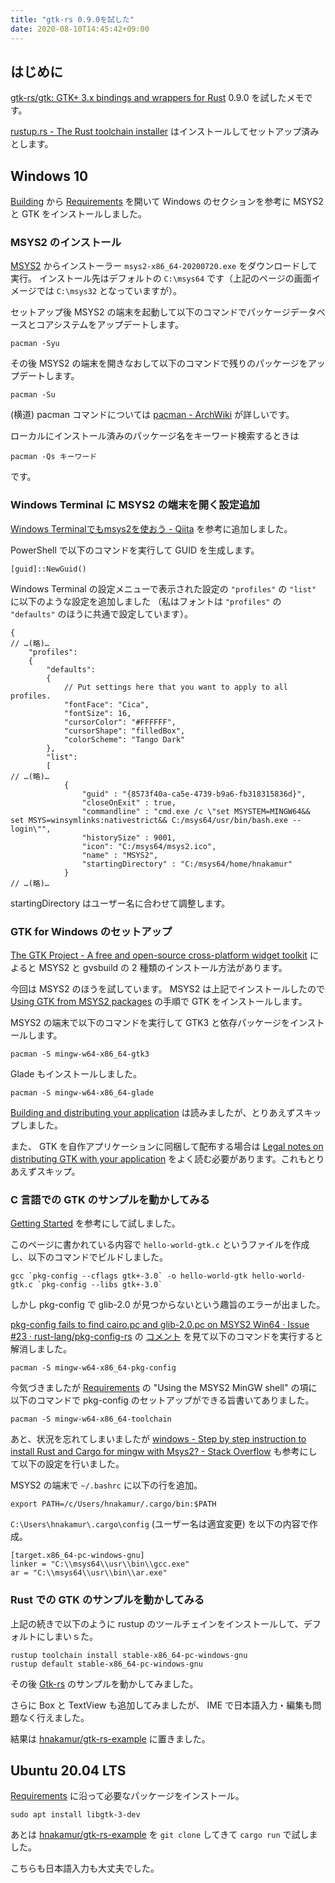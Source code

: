 ```yaml
---
title: "gtk-rs 0.9.0を試した"
date: 2020-08-10T14:45:42+09:00
---
```


## はじめに

[gtk-rs/gtk: GTK+ 3.x bindings and wrappers for Rust](https://github.com/gtk-rs/gtk) 0.9.0 を試したメモです。

[rustup.rs - The Rust toolchain installer](https://rustup.rs/)
はインストールしてセットアップ済みとします。

## Windows 10

[Building](https://github.com/gtk-rs/gtk#building) から
[Requirements](http://gtk-rs.org/docs/requirements.html) を開いて
Windows のセクションを参考に MSYS2 と GTK をインストールしました。

### MSYS2 のインストール

[MSYS2](https://www.msys2.org/) からインストーラー `msys2-x86_64-20200720.exe` をダウンロードして実行。
インストール先はデフォルトの `C:\msys64` です（上記のページの画面イメージでは `C:\msys32` となっていますが）。

セットアップ後 MSYS2 の端末を起動して以下のコマンドでパッケージデータベースとコアシステムをアップデートします。

```
pacman -Syu
```

その後 MSYS2 の端末を開きなおして以下のコマンドで残りのパッケージをアップデートします。

```
pacman -Su
```

(横道) pacman コマンドについては [pacman - ArchWiki](https://wiki.archlinux.jp/index.php/Pacman) が詳しいです。

ローカルにインストール済みのパッケージ名をキーワード検索するときは
```
pacman -Qs キーワード
```
です。

### Windows Terminal に MSYS2 の端末を開く設定追加

[Windows Terminalでもmsys2を使おう - Qiita](https://qiita.com/yumetodo/items/4aa03d1eb3d887bca1a8) を参考に追加しました。

PowerShell で以下のコマンドを実行して GUID を生成します。

```
[guid]::NewGuid()
```

Windows Terminal の設定メニューで表示された設定の `"profiles"` の `"list"` に以下のような設定を追加しました
（私はフォントは `"profiles"` の `"defaults"` のほうに共通で設定しています）。

```
{
// …(略)…
    "profiles":
    {
        "defaults":
        {
            // Put settings here that you want to apply to all profiles.
            "fontFace": "Cica",
            "fontSize": 16,
            "cursorColor": "#FFFFFF",
            "cursorShape": "filledBox",
            "colorScheme": "Tango Dark"
        },
        "list":
        [
// …(略)…
            {
                "guid" : "{8573f40a-ca5e-4739-b9a6-fb318315836d}",
                "closeOnExit" : true,
                "commandline" : "cmd.exe /c \"set MSYSTEM=MINGW64&& set MSYS=winsymlinks:nativestrict&& C:/msys64/usr/bin/bash.exe --login\"",
                "historySize" : 9001,
                "icon": "C:/msys64/msys2.ico",
                "name" : "MSYS2",
                "startingDirectory" : "C:/msys64/home/hnakamur"
            }
// …(略)…
```

startingDirectory はユーザー名に合わせて調整します。

### GTK for Windows のセットアップ

[The GTK Project - A free and open-source cross-platform widget toolkit](https://www.gtk.org/docs/installations/windows/#using-gtk-from-msys2-packages) によると MSYS2 と gvsbuild の 2 種類のインストール方法があります。

今回は MSYS2 のほうを試しています。
MSYS2 は上記でインストールしたので
[Using GTK from MSYS2 packages](https://www.gtk.org/docs/installations/windows/#using-gtk-from-msys2-packages)
の手順で GTK をインストールします。

MSYS2 の端末で以下のコマンドを実行して GTK3 と依存パッケージをインストールします。

```
pacman -S mingw-w64-x86_64-gtk3
```

Glade もインストールしました。

```
pacman -S mingw-w64-x86_64-glade
```

[Building and distributing your application](https://www.gtk.org/docs/installations/windows/#using-gtk-from-msys2-packages) は読みましたが、とりあえずスキップしました。

また、 GTK を自作アプリケーションに同梱して配布する場合は [Legal notes on distributing GTK with your application](https://www.gtk.org/docs/installations/windows/#using-gtk-from-msys2-packages) をよく読む必要があります。これもとりあえずスキップ。

### C 言語での GTK のサンプルを動かしてみる

[Getting Started](https://www.gtk.org/docs/getting-started/hello-world/) を参考にして試しました。

このページに書かれている内容で `hello-world-gtk.c` というファイルを作成し、以下のコマンドでビルドしました。

```console
gcc `pkg-config --cflags gtk+-3.0` -o hello-world-gtk hello-world-gtk.c `pkg-config --libs gtk+-3.0`
```

しかし pkg-config で glib-2.0 が見つからないという趣旨のエラーが出ました。

[pkg-config fails to find cairo.pc and glib-2.0.pc on MSYS2 Win64 · Issue #23 · rust-lang/pkg-config-rs](https://github.com/mitaa) の [コメント](https://github.com/rust-lang/pkg-config-rs/issues/23#issuecomment-239558109) を見て以下のコマンドを実行すると解消しました。

```
pacman -S mingw-w64-x86_64-pkg-config
```

今気づきましたが [Requirements](http://gtk-rs.org/docs/requirements.html)
の "Using the MSYS2 MinGW shell" の項に以下のコマンドで pkg-config のセットアップができる旨書いてありました。

```
pacman -S mingw-w64-x86_64-toolchain
```

あと、状況を忘れてしまいましたが
[windows - Step by step instruction to install Rust and Cargo for mingw with Msys2? - Stack Overflow](https://stackoverflow.com/questions/47379214/step-by-step-instruction-to-install-rust-and-cargo-for-mingw-with-msys2/47380501#47380501)
も参考にして以下の設定を行いました。

MSYS2 の端末で `~/.bashrc` に以下の行を追加。

```
export PATH=/c/Users/hnakamur/.cargo/bin:$PATH
```

`C:\Users\hnakamur\.cargo\config` (ユーザー名は適宜変更) を以下の内容で作成。

```
[target.x86_64-pc-windows-gnu]
linker = "C:\\msys64\\usr\\bin\\gcc.exe"
ar = "C:\\msys64\\usr\\bin\\ar.exe"
```

### Rust での GTK のサンプルを動かしてみる

上記の続きで以下のように rustup のツールチェインをインストールして、デフォルトにしまいｓた。

```
rustup toolchain install stable-x86_64-pc-windows-gnu
rustup default stable-x86_64-pc-windows-gnu
```

その後 [Gtk-rs](https://gtk-rs.org/#using) のサンプルを動かしてみました。

さらに Box と TextView も追加してみましたが、 IME で日本語入力・編集も問題なく行えました。

結果は [hnakamur/gtk-rs-example](https://github.com/hnakamur/gtk-rs-example) に置きました。


## Ubuntu 20.04 LTS

[Requirements](http://gtk-rs.org/docs/requirements.html)
に沿って必要なパッケージをインストール。

```console
sudo apt install libgtk-3-dev
```

あとは
[hnakamur/gtk-rs-example](https://github.com/hnakamur/gtk-rs-example)
を `git clone` してきて `cargo run` で試しました。

こちらも日本語入力も大丈夫でした。
